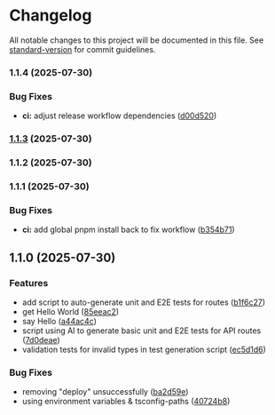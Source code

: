 # Changelog

All notable changes to this project will be documented in this file. See [standard-version](https://github.com/conventional-changelog/standard-version) for commit guidelines.

### 1.1.4 (2025-07-30)


### Bug Fixes

* **ci:** adjust release workflow dependencies ([d00d520](https://github.com/rayaNETEC/basic-backend-setup/commit/d00d52093e3144d239d8ffc54a88cec89c768c20))

### [1.1.3](https://github.com/rayaNETEC/basic-backend-setup/compare/v1.1.2...v1.1.3) (2025-07-30)

### 1.1.2 (2025-07-30)

### 1.1.1 (2025-07-30)


### Bug Fixes

* **ci:** add global pnpm install back to fix workflow ([b354b71](https://github.com/rayaNETEC/basic-backend-setup/commit/b354b71a1c1fcf909debbd3aa346ae8a9ae8d84c))

## 1.1.0 (2025-07-30)


### Features

* add script to auto-generate unit and E2E tests for routes ([b1f6c27](https://github.com-rayanetec/rayaNETEC/basic-backend-setup/commit/b1f6c27d6641d8fff6a4946ca97eb6b2820c8a6f))
* get Hello World ([85eeac2](https://github.com-rayanetec/rayaNETEC/basic-backend-setup/commit/85eeac2ca78ddb55e7b55bceb18d761f328a959c))
* say Hello ([a44ac4c](https://github.com-rayanetec/rayaNETEC/basic-backend-setup/commit/a44ac4ca62fe1113e10ba1df160347d2cd05bb20))
* script using AI to generate basic unit and E2E tests for API routes ([7d0deae](https://github.com-rayanetec/rayaNETEC/basic-backend-setup/commit/7d0deae50c4caedaef4fd5d720af0712065d8738))
* validation tests for invalid types in test generation script ([ec5d1d6](https://github.com-rayanetec/rayaNETEC/basic-backend-setup/commit/ec5d1d6cc7be9fba51190de9b6e4cfca672b0417))


### Bug Fixes

* removing "deploy" unsuccessfully ([ba2d59e](https://github.com-rayanetec/rayaNETEC/basic-backend-setup/commit/ba2d59ed814532f3465c38acd82f44ae35433e3d))
* using environment variables & tsconfig-paths ([40724b8](https://github.com-rayanetec/rayaNETEC/basic-backend-setup/commit/40724b8ee7c3799b996753da7d7da061bcfd6457))
